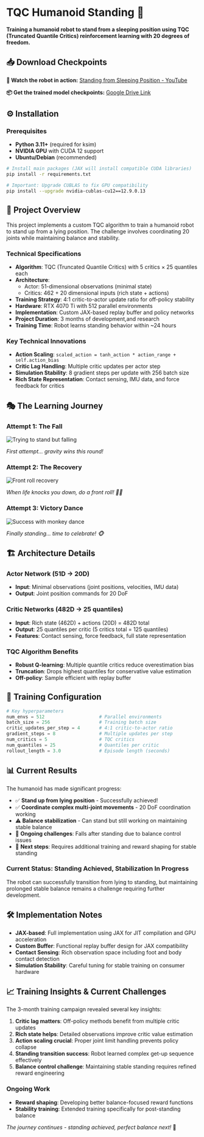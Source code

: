 # TQC Humanoid Standing 🤖

**Training a humanoid robot to stand from a sleeping position using TQC (Truncated Quantile Critics) reinforcement learning with 20 degrees of freedom.**

## 📥 Download Checkpoints
**🎥 Watch the robot in action:** [Standing from Sleeping Position - YouTube](https://youtu.be/qmbfriJnpNM)

**📦 Get the trained model checkpoints:** [Google Drive Link](https://drive.google.com/file/d/1ddzZbv9Z843t1lIzMKRowMmLK8dIwmvi/view?usp=sharing)

## ⚙️ Installation

### Prerequisites
- **Python 3.11+** (required for ksim)
- **NVIDIA GPU** with CUDA 12 support
- **Ubuntu/Debian** (recommended)

```bash
# Install main packages (JAX will install compatible CUDA libraries)
pip install -r requirements.txt

# Important: Upgrade CUBLAS to fix GPU compatibility
pip install --upgrade nvidia-cublas-cu12==12.9.0.13
```

## 🎯 Project Overview

This project implements a custom TQC algorithm to train a humanoid robot to stand up from a lying position. The challenge involves coordinating 20 joints while maintaining balance and stability.

### Technical Specifications
- **Algorithm**: TQC (Truncated Quantile Critics) with 5 critics × 25 quantiles each
- **Architecture**: 
  - Actor: 51-dimensional observations (minimal state)
  - Critics: 462 + 20 dimensional inputs (rich state + actions)
- **Training Strategy**: 4:1 critic-to-actor update ratio for off-policy stability
- **Hardware**: RTX 4070 Ti with 512 parallel environments
- **Implementation**: Custom JAX-based replay buffer and policy networks
- **Project Duration**: 3 months of development,and research
- **Training Time**: Robot learns standing behavior within ~24 hours

### Key Technical Innovations
- **Action Scaling**: `scaled_action = tanh_action * action_range + self.action_bias` 
- **Critic Lag Handling**: Multiple critic updates per actor step
- **Simulation Stability**: 8 gradient steps per update with 256 batch size
- **Rich State Representation**: Contact sensing, IMU data, and force feedback for critics

## 🎭 The Learning Journey

### Attempt 1: The Fall
![Trying to stand but falling](./assets/1.gif)

*First attempt... gravity wins this round!*

### Attempt 2: The Recovery  
![Front roll recovery](./assets/2.gif)

*When life knocks you down, do a front roll! 🤸‍♂️*

### Attempt 3: Victory Dance
![Success with monkey dance](./assets/3.gif)

*Finally standing... time to celebrate! 🐵*

## 🏗️ Architecture Details

### Actor Network (51D → 20D)
- **Input**: Minimal observations (joint positions, velocities, IMU data)
- **Output**: Joint position commands for 20 DoF

### Critic Networks (482D → 25 quantiles)
- **Input**: Rich state (462D) + actions (20D) = 482D total
- **Output**: 25 quantiles per critic (5 critics total = 125 quantiles)
- **Features**: Contact sensing, force feedback, full state representation

### TQC Algorithm Benefits
- **Robust Q-learning**: Multiple quantile critics reduce overestimation bias
- **Truncation**: Drops highest quantiles for conservative value estimation
- **Off-policy**: Sample efficient with replay buffer

## 🚀 Training Configuration

```python
# Key hyperparameters
num_envs = 512                    # Parallel environments
batch_size = 256                  # Training batch size
critic_updates_per_step = 4       # 4:1 critic-to-actor ratio
gradient_steps = 8                # Multiple updates per step
num_critics = 5                   # TQC critics
num_quantiles = 25                # Quantiles per critic
rollout_length = 3.0              # Episode length (seconds)
```

## 📊 Current Results

The humanoid has made significant progress:
- ✅ **Stand up from lying position** - Successfully achieved!
- ✅ **Coordinate complex multi-joint movements** - 20 DoF coordination working
- ⚠️ **Balance stabilization** - Can stand but still working on maintaining stable balance
- 🔄 **Ongoing challenges**: Falls after standing due to balance control issues
- 🎯 **Next steps**: Requires additional training and reward shaping for stable standing

### Current Status: Standing Achieved, Stabilization In Progress
The robot can successfully transition from lying to standing, but maintaining prolonged stable balance remains a challenge requiring further development.

## 🛠️ Implementation Notes

- **JAX-based**: Full implementation using JAX for JIT compilation and GPU acceleration
- **Custom Buffer**: Functional replay buffer design for JAX compatibility
- **Contact Sensing**: Rich observation space including foot and body contact detection
- **Simulation Stability**: Careful tuning for stable training on consumer hardware

## 📈 Training Insights & Current Challenges

The 3-month training campaign revealed several key insights:
1. **Critic lag matters**: Off-policy methods benefit from multiple critic updates
2. **Rich state helps**: Detailed observations improve critic value estimation  
3. **Action scaling crucial**: Proper joint limit handling prevents policy collapse
4. **Standing transition success**: Robot learned complex get-up sequence effectively
5. **Balance control challenge**: Maintaining stable standing requires refined reward engineering

### Ongoing Work
- **Reward shaping**: Developing better balance-focused reward functions
- **Stability training**: Extended training specifically for post-standing balance

*The journey continues - standing achieved, perfect balance next!* 🎯
